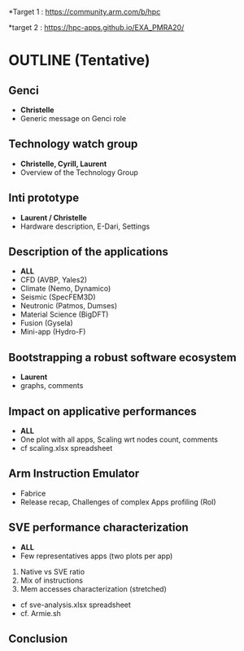 *Target 1  : https://community.arm.com/b/hpc

*target 2 : https://hpc-apps.github.io/EXA_PMRA20/

# OUTLINE (Tentative)

## Genci
* **Christelle** 
* Generic message on Genci role

## Technology watch group
* **Christelle, Cyrill, Laurent**  
* Overview of the Technology Group

## Inti prototype
* **Laurent / Christelle**
* Hardware description, E-Dari, Settings

## Description of the applications
* **ALL**
* CFD (AVBP, Yales2)
* Climate (Nemo, Dynamico)
* Seismic (SpecFEM3D)
* Neutronic (Patmos, Dumses)
* Material Science (BigDFT)
* Fusion (Gysela)
* Mini-app (Hydro-F)

 ## Bootstrapping a robust software ecosystem
 * **Laurent** 
 * graphs, comments
 
 ##  Impact on applicative performances
 * **ALL**
 * One plot with all apps, Scaling wrt nodes count, comments
 * cf  scaling.xlsx spreadsheet
 
 ## Arm Instruction Emulator
 * Fabrice
 * Release recap,  Challenges of complex Apps profiling (RoI)
 
 ## SVE performance characterization 
 * **ALL**
 * Few representatives apps (two plots per app)
 1. Native vs SVE ratio 
 2. Mix of instructions 
 3. Mem accesses characterization (stretched)
 * cf sve-analysis.xlsx spreadsheet
 * cf. Armie.sh
 
 ## Conclusion
